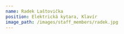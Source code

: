 ```yaml
---
name: Radek Laštovička
position: Elektrická kytara, Klavír
image_path: /images/staff_members/radek.jpg
---
```

